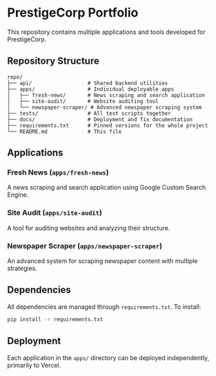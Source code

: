 # PrestigeCorp Portfolio

This repository contains multiple applications and tools developed for PrestigeCorp.

## Repository Structure

```
repo/
├── api/                  # Shared backend utilities
├── apps/                 # Individual deployable apps
│   ├── fresh-news/       # News scraping and search application
│   ├── site-audit/       # Website auditing tool
│   └── newspaper-scraper/ # Advanced newspaper scraping system
├── tests/                # All test scripts together
├── docs/                 # Deployment and fix documentation
├── requirements.txt      # Pinned versions for the whole project
└── README.md             # This file
```

## Applications

### Fresh News (`apps/fresh-news`)
A news scraping and search application using Google Custom Search Engine.

### Site Audit (`apps/site-audit`)
A tool for auditing websites and analyzing their structure.

### Newspaper Scraper (`apps/newspaper-scraper`)
An advanced system for scraping newspaper content with multiple strategies.

## Dependencies

All dependencies are managed through `requirements.txt`. To install:

```bash
pip install -r requirements.txt
```

## Deployment

Each application in the `apps/` directory can be deployed independently, primarily to Vercel.